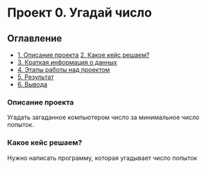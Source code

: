# Проект 0. Угадай число

## Оглавление
* [1. Описание проекта](https://github.com/Black-Pantera/sf_data_science/tree/master/project_0/README.md#Описание-проекта)
[2. Какое кейс решаем?](https://github.com/Black-Pantera/sf_data_science/tree/master/project_0/README.md#Какое-кейс-решаем)
* [3. Краткая информация о данных]()
* [4. Этапы работы над проектом]()
* [5. Результат](____)
* [6. Вывода](______)

### Описание проекта
Угадать загаданное компьютером число за минимальное число попыток.

### Какое кейс решаем?
Нужно написать программу, которая угадывает число попыток